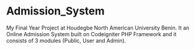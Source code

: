 # Admission_System
My Final Year Project at Houdegbe North American University Benin. It an Online Admission System built on Codeigniter PHP Framework and it consists of 3 modules (Public, User and Admin).
